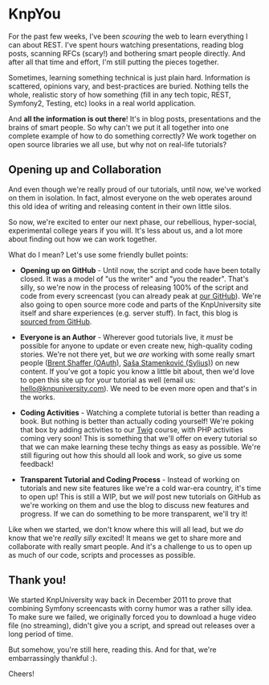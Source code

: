 # KnpYou

For the past few weeks, I've been *scouring* the web to learn everything I
can about REST. I've spent hours watching presentations, reading blog posts,
scanning RFCs (scary!) and bothering smart people directly. And after all
that time and effort, I'm still putting the pieces together.

Sometimes, learning something technical is just plain hard. Information is scattered,
opinions vary, and best-practices are buried. Nothing tells the whole, realistic
story of how something (fill in any tech topic, REST, Symfony2, Testing, etc) looks
in a real world application.

And **all the information is out there**! It's in blog posts, presentations and the
brains of smart people. So why can't we put it all together into one complete example
of how to do something correctly? We work together on open source libraries we all
use, but why not on real-life tutorials?

## Opening up and Collaboration

And even though we're really proud of our tutorials, until now, we've worked on
them in isolation. In fact, almost everyone on the web operates around this old
idea of writing and releasing content in their own little silos.

So now, we're excited to enter our next phase, our rebellious, hyper-social,
experimental college years if you will. It's less about us, and a lot more about
finding out how we can work together.

What do I mean? Let's use some friendly bullet points:

* **Opening up on GitHub** - Until now, the script and code have been
  totally closed. It was a model of "us the writer" and "you the reader".
  That's silly, so we're now in the process of releasing 100% of the script
  and code from every screencast (you can already peak at [our GitHub](https://github.com/knpuniversity)).
  We're also going to open source more code and parts of the KnpUniversity
  site itself and share experiences (e.g. server stuff). In fact, this blog
  is [sourced from GitHub](https://github.com/knpuniversity/blog).

* **Everyone is an Author** - Wherever good tutorials live, it *must* be
  possible for anyone to update or even create new, high-quality coding stories.
  We're not there yet, but we *are* working with some really smart people
  ([Brent Shaffer (OAuth)](https://github.com/bshaffer), [Saša Stamenković (Sylius)](https://github.com/umpirsky)) on new content.
  If you've got a topic you know a little bit about, then we'd love to open
  this site up for your tutorial as well (email us: hello@knpuniversity.com).
  We need to be even more open and that's in the works.

* **Coding Activities** - Watching a complete tutorial is better than reading
  a book. But nothing is better than actually coding yourself! We're poking that
  box by adding activities to our [Twig](https://github.com/knpuniversity/twig) course, with
  PHP activities coming very soon! This is something that we'll offer on every
  tutorial so that we can make learning these techy things as easy as possible.
  We're still figuring out how this should all look and work, so give us
  some feedback!

* **Transparent Tutorial and Coding Process** - Instead of working on tutorials
  and new site features like we're a cold war-era country, it's time to open up!
  This is still a WIP, but we *will* post new tutorials on GitHub as we're working
  on them and use the blog to discuss new features and progress. If we can do
  something to be more transparent, we'll try it!

Like when we started, we don't know where this will all lead, but we *do* know
that we're *really* *silly* excited! It means we get to share more and collaborate
with really smart people. And it's a challenge to us to open up as much of our code,
scripts and processes as possible.

## Thank you!

We started KnpUniversity way back in December 2011 to prove that combining
Symfony screencasts with corny humor was a rather silly idea. To make sure
we failed, we originally forced you to download a huge video file (no streaming),
didn't give you a script, and spread out releases over a long period of time.

But somehow, you're still here, reading this. And for that, we're embarrassingly
thankful :).

Cheers! 
